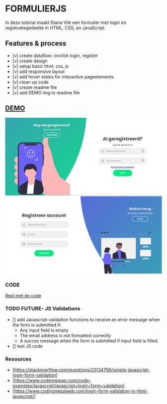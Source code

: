# FORMULIERJS
In deze tutorial maakt Diana Vilé een formulier met login en registratiegedeelte in HTML, CSS, en JavaScript.

## Features & process
- [v] create dataflow: onclick login, register
- [v] create design
- [v] setup basic html, css, js
- [v] add responsive layout
- [v] add hover states for interactive pageelements
- [v] clean up code
- [v] create readme file
- [v] add DEMO img to readme file

## [DEMO](https://formulierjs.vilediana.repl.co/#)
![loginformulier](https://github.com/dianavile/FormulierJS/blob/main/design/loginformulier.JPG)
![registratieformulier](https://github.com/dianavile/FormulierJS/blob/main/design/registratieformulier.JPG)

### CODE
[Repl met de code](https://replit.com/@VileDiana/FormulierJS?v=1)

### TODO FUTURE- JS Validations
- [] add Javascript validation functions to receive an error message when the form is submitted if:
  - Any input field is empty
  - The email address is not formatted correctly 
  - A succes message when the form is submitted if input field is filled.
- [] test JS code

### Resources
- [https://stackoverflow.com/questions/23134756/simple-javascript-login-form-validation]
- [https://www.codegrepper.com/code-examples/javascript/javascript+login+form+validation]
- [https://www.codingnepalweb.com/login-form-validation-in-html-javascript/]
